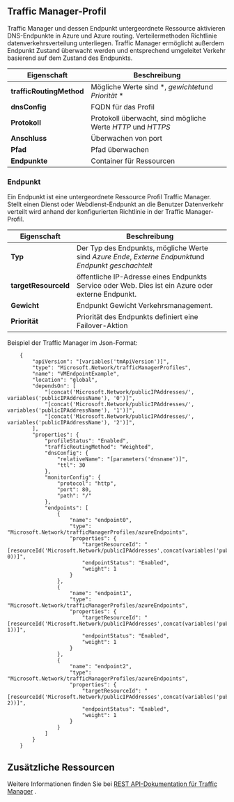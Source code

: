 ## <a name="traffic-manager-profile"></a>Traffic Manager-Profil

Traffic Manager und dessen Endpunkt untergeordnete Ressource aktivieren DNS-Endpunkte in Azure und Azure routing. Verteilermethoden Richtlinie datenverkehrsverteilung unterliegen. Traffic Manager ermöglicht außerdem Endpunkt Zustand überwacht werden und entsprechend umgeleitet Verkehr basierend auf dem Zustand des Endpunkts. 

| Eigenschaft | Beschreibung |
|---|---|
|**trafficRoutingMethod**| Mögliche Werte sind *, *gewichtet*und *Priorität* * | 
| **dnsConfig** | FQDN für das Profil | 
| **Protokoll** | Protokoll überwacht, sind mögliche Werte *HTTP* und *HTTPS*|
| **Anschluss** | Überwachen von port |  
| **Pfad** | Pfad überwachen |
| **Endpunkte** |  Container für Ressourcen | 

### <a name="endpoint"></a>Endpunkt 

Ein Endpunkt ist eine untergeordnete Ressource Profil Traffic Manager. Stellt einen Dienst oder Webdienst-Endpunkt an die Benutzer Datenverkehr verteilt wird anhand der konfigurierten Richtlinie in der Traffic Manager-Profil. 

| Eigenschaft | Beschreibung | 
|---|---| 
| **Typ** |  Der Typ des Endpunkts, mögliche Werte sind *Azure Ende*, *Externe Endpunkt*und *Endpunkt geschachtelt* | 
| **targetResourceId** |  öffentliche IP-Adresse eines Endpunkts Service oder Web. Dies ist ein Azure oder externe Endpunkt. | 
| **Gewicht** | Endpunkt Gewicht Verkehrsmanagement. | 
| **Priorität** | Priorität des Endpunkts definiert eine Failover-Aktion |

Beispiel der Traffic Manager im Json-Format: 


        {
            "apiVersion": "[variables('tmApiVersion')]",
            "type": "Microsoft.Network/trafficManagerProfiles",
            "name": "VMEndpointExample",
            "location": "global",
            "dependsOn": [
                "[concat('Microsoft.Network/publicIPAddresses/', variables('publicIPAddressName'), '0')]",
                "[concat('Microsoft.Network/publicIPAddresses/', variables('publicIPAddressName'), '1')]",
                "[concat('Microsoft.Network/publicIPAddresses/', variables('publicIPAddressName'), '2')]",
            ],
            "properties": {
                "profileStatus": "Enabled",
                "trafficRoutingMethod": "Weighted",
                "dnsConfig": {
                    "relativeName": "[parameters('dnsname')]",
                    "ttl": 30
                },
                "monitorConfig": {
                    "protocol": "http",
                    "port": 80,
                    "path": "/"
                },
                "endpoints": [
                    {
                        "name": "endpoint0",
                        "type": "Microsoft.Network/trafficManagerProfiles/azureEndpoints",
                        "properties": {
                            "targetResourceId": "[resourceId('Microsoft.Network/publicIPAddresses',concat(variables('publicIPAddressName'), 0))]",
                            "endpointStatus": "Enabled",
                            "weight": 1
                        }
                    },
                    {
                        "name": "endpoint1",
                        "type": "Microsoft.Network/trafficManagerProfiles/azureEndpoints",
                        "properties": {
                            "targetResourceId": "[resourceId('Microsoft.Network/publicIPAddresses',concat(variables('publicIPAddressName'), 1))]",
                            "endpointStatus": "Enabled",
                            "weight": 1
                        }
                    },
                    {
                        "name": "endpoint2",
                        "type": "Microsoft.Network/trafficManagerProfiles/azureEndpoints",
                        "properties": {
                            "targetResourceId": "[resourceId('Microsoft.Network/publicIPAddresses',concat(variables('publicIPAddressName'), 2))]",
                            "endpointStatus": "Enabled",
                            "weight": 1
                        }
                    }
                ]
            }
        }

 
## <a name="additional-resources"></a>Zusätzliche Ressourcen

Weitere Informationen finden Sie bei [REST API-Dokumentation für Traffic Manager](https://msdn.microsoft.com/library/azure/mt163664.aspx) .
